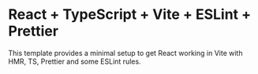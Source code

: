 # React + TypeScript + Vite + ESLint + Prettier

This template provides a minimal setup to get React working in Vite with HMR, TS, Prettier and some ESLint rules.
